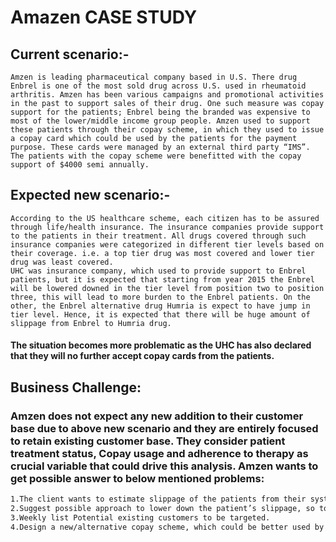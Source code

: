 # **Amazen CASE STUDY**


## **Current scenario:-**
```
Amzen is leading pharmaceutical company based in U.S. There drug Enbrel is one of the most sold drug across U.S. used in rheumatoid arthritis. Amzen has been various campaigns and promotional activities in the past to support sales of their drug. One such measure was copay support for the patients; Enbrel being the branded was expensive to most of the lower/middle income group people. Amzen used to support these patients through their copay scheme, in which they used to issue a copay card which could be used by the patients for the payment purpose. These cards were managed by an external third party “IMS”. The patients with the copay scheme were benefitted with the copay support of $4000 semi annually.

```

## **Expected new scenario:-**

```
According to the US healthcare scheme, each citizen has to be assured through life/health insurance. The insurance companies provide support to the patients in their treatment. All drugs covered through such insurance companies were categorized in different tier levels based on their coverage. i.e. a top tier drug was most covered and lower tier drug was least covered.
UHC was insurance company, which used to provide support to Enbrel patients, but it is expected that starting from year 2015 the Enbrel will be lowered downed in the tier level from position two to position three, this will lead to more burden to the Enbrel patients. On the other, the Enbrel alternative drug Humria is expect to have jump in tier level. Hence, it is expected that there will be huge amount of slippage from Enbrel to Humria drug.

```
#### The situation becomes more problematic as the UHC has also declared that they will no further accept copay cards from the patients.


## **Business Challenge:**


### Amzen does not expect any new addition to their customer base due to above new scenario and they are entirely focused to retain existing customer base. They consider patient treatment status, Copay usage and adherence to therapy as crucial variable that could drive this analysis. Amzen wants to get possible answer to below mentioned problems:
```bash
1.The client wants to estimate slippage of the patients from their system.
2.Suggest possible approach to lower down the patient’s slippage, so to minimize overall loss.
3.Weekly list Potential existing customers to be targeted.
4.Design a new/alternative copay scheme, which could be better used by the patients.

```

